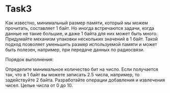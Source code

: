# Task3
 Как известно, минимальный размер памяти, который мы можем прочитать, составляет 1 байт. Но иногда встречаются задачи, когда данные не такие большие, и даже 1 байта для них может быть много. Придумайте механизм упаковки нескольких значений в 1 байт. Такой подход позволяет уменьшить размер используемой памяти и может быть полезен, например, при передаче данных по радиосвязи.

Порядок выполнения:

Определите минимальное количество бит на число. Если получается так, что в 1 байт вы можете записать 2.5 числа, например, то задействуйте 2 байта.
Разработайте операции добавления и извлечения чисел.
Целые числа от 0 до 10.
